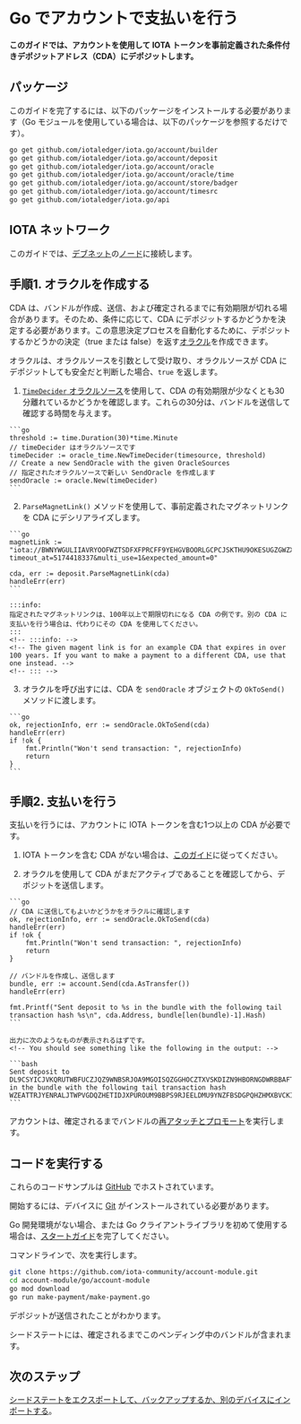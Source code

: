 # Go でアカウントで支払いを行う
<!-- # Make payments with your account in Go -->

**このガイドでは、アカウントを使用して IOTA トークンを事前定義された条件付きデポジットアドレス（CDA）にデポジットします。**
<!-- **In this guide, you use your account to deposit IOTA tokens into a pre-defined conditional deposit address (CDA).** -->

## パッケージ
<!-- ## Packages -->

このガイドを完了するには、以下のパッケージをインストールする必要があります（Go モジュールを使用している場合は、以下のパッケージを参照するだけです）。
<!-- To complete this guide, you need to install the following packages (if you're using Go modules, you just need to reference them): -->

```bash
go get github.com/iotaledger/iota.go/account/builder
go get github.com/iotaledger/iota.go/account/deposit
go get github.com/iotaledger/iota.go/account/oracle
go get github.com/iotaledger/iota.go/account/oracle/time
go get github.com/iotaledger/iota.go/account/store/badger
go get github.com/iotaledger/iota.go/account/timesrc
go get github.com/iotaledger/iota.go/api
```

## IOTA ネットワーク
<!-- ## IOTA network -->

このガイドでは、[デブネット](root://getting-started/0.1/network/iota-networks.md#devnet)の[ノード](root://getting-started/0.1/network/nodes.md)に接続します。
<!-- In this guide, we connect to a node on the [Devnet](root://getting-started/0.1/network/iota-networks.md#devnet). -->

## 手順1. オラクルを作成する
<!-- ## Step 1. Create an oracle -->

CDA は、バンドルが作成、送信、および確定されるまでに有効期限が切れる場合があります。そのため、条件に応じて、CDA にデポジットするかどうかを決定する必要があります。この意思決定プロセスを自動化するために、デポジットするかどうかの決定（true または false）を返す[オラクル](https://github.com/iotaledger/iota.go/tree/master/account/oracle)を作成できます。
<!-- A CDA may expire during the time it takes for a bundle to be created, sent, and confirmed. So, you need to make a decision about whether to deposit into a CDA, depending on its conditions. To automate this decision-making process, you can create an [oracle](https://github.com/iotaledger/iota.go/tree/master/account/oracle) that returns a decision (true or false) about whether to deposit into it. -->

オラクルは、オラクルソースを引数として受け取り、オラクルソースが CDA にデポジットしても安全だと判断した場合、`true` を返します。
<!-- Oracles take an oracle source as an argument and return `true` if the oracle source decides that it's safe to deposit into the CDA. -->

1. [`TimeDecider` オラクルソース](https://github.com/iotaledger/iota.go/tree/master/account/oracle/time)を使用して、CDA の有効期限が少なくとも30分離れているかどうかを確認します。これらの30分は、バンドルを送信して確認する時間を与えます。
  <!-- 1. Use the [`TimeDecider` oracle source](https://github.com/iotaledger/iota.go/tree/master/account/oracle/time) to check if the CDA's expiration time is at least 30 minutes away. These 30 minutes give the bundle time to be sent and confirmed. -->

    ```go
    threshold := time.Duration(30)*time.Minute
    // timeDecider はオラクルソースです
    timeDecider := oracle_time.NewTimeDecider(timesource, threshold)
    // Create a new SendOracle with the given OracleSources
    // 指定されたオラクルソースで新しい SendOracle を作成します
    sendOracle := oracle.New(timeDecider)
    ```

2. `ParseMagnetLink()` メソッドを使用して、事前定義されたマグネットリンクを CDA にデシリアライズします。
  <!-- 2. Use the `ParseMagnetLink()` method to deserialize the predefined magnet link into a CDA -->

    ```go
    magnetLink := "iota://BWNYWGULIIAVRYOOFWZTSDFXFPRCFF9YEHGVBOORLGCPCJSKTHU9OKESUGZGWZXZZDLESFPPTGEHVKTTXG9BQLSIGP/?timeout_at=5174418337&multi_use=1&expected_amount=0"

    cda, err := deposit.ParseMagnetLink(cda)
    handleErr(err)
    ```

    :::info:
    指定されたマグネットリンクは、100年以上で期限切れになる CDA の例です。別の CDA に支払いを行う場合は、代わりにその CDA を使用してください。
    :::
    <!-- :::info: -->
    <!-- The given magent link is for an example CDA that expires in over 100 years. If you want to make a payment to a different CDA, use that one instead. -->
    <!-- ::: -->

3. オラクルを呼び出すには、CDA を `sendOracle` オブジェクトの `OkToSend()` メソッドに渡します。
  <!-- 3. To call the oracle, pass the CDA to the `OkToSend()` method of the `sendOracle` object -->

    ```go
    ok, rejectionInfo, err := sendOracle.OkToSend(cda)
    handleErr(err)
    if !ok {
        fmt.Println("Won't send transaction: ", rejectionInfo)
        return
    }
    ```

## 手順2. 支払いを行う
<!-- ## Step 2. Make a payment -->

支払いを行うには、アカウントに IOTA トークンを含む1つ以上の CDA が必要です。
<!-- To make a payment, your account needs to have one or more CDAs that contains IOTA tokens. -->

1. IOTA トークンを含む CDA がない場合は、[このガイド](../go/generate-cda.md)に従ってください。
<!-- 1. If you dont have a CDA that contains IOTA tokens, follow [this guide](../go/generate-cda.md) -->

2. オラクルを使用して CDA がまだアクティブであることを確認してから、デポジットを送信します。
  <!-- 2. Use the oracle to make sure that the CDA is still active, then send a deposit to it -->

    ```go
    // CDA に送信してもよいかどうかをオラクルに確認します
    ok, rejectionInfo, err := sendOracle.OkToSend(cda)
    handleErr(err)
    if !ok {
        fmt.Println("Won't send transaction: ", rejectionInfo)
        return
    }

    // バンドルを作成し、送信します
    bundle, err := account.Send(cda.AsTransfer())
    handleErr(err)

    fmt.Printf("Sent deposit to %s in the bundle with the following tail transaction hash %s\n", cda.Address, bundle[len(bundle)-1].Hash)
    ```

    出力に次のようなものが表示されるはずです。
    <!-- You should see something like the following in the output: -->

    ```bash
    Sent deposit to DL9CSYICJVKQRUTWBFUCZJQZ9WNBSRJOA9MGOISQZGGHOCZTXVSKDIZN9HBORNGDWRBBAFTKXGEJIAHKDTMAUX9ILA in the bundle with the following tail transaction hash WZEATTRJYENRALJTWPVGDQZHETIDJXPUROUM9BBPS9RJEELDMU9YNZFBSDGPQHZHMXBVCKITSMDEEQ999
    ```

アカウントは、確定されるまでバンドルの[再アタッチとプロモート](root://getting-started/0.1/transactions/reattach-rebroadcast-promote.md)を実行します。
<!-- Your account will [reattach and promote](root://getting-started/0.1/transactions/reattach-rebroadcast-promote.md) your bundle until it's confirmed. -->

## コードを実行する
<!-- ## Run the code -->

これらのコードサンプルは [GitHub](https://github.com/iota-community/account-module) でホストされています。
<!-- These code samples are hosted on [GitHub](https://github.com/iota-community/account-module). -->

開始するには、デバイスに [Git](https://git-scm.com/book/en/v2/Getting-Started-Installing-Git) がインストールされている必要があります。
<!-- To get started you need [Git](https://git-scm.com/book/en/v2/Getting-Started-Installing-Git) installed on your device. -->

Go 開発環境がない場合、または Go クライアントライブラリを初めて使用する場合は、[スタートガイド](../../getting-started/go-quickstart.md)を完了してください。
<!-- If you don't have a Go development environment, or if this is your first time using the Go client library, complete our [getting started guide](../../getting-started/go-quickstart.md). -->

コマンドラインで、次を実行します。
<!-- In the command-line, do the following: -->

```bash
git clone https://github.com/iota-community/account-module.git
cd account-module/go/account-module
go mod download
go run make-payment/make-payment.go
```

デポジットが送信されたことがわかります。
<!-- You should see that the deposit was sent. -->

シードステートには、確定されるまでこのペンディング中のバンドルが含まれます。
<!-- Your seed state will contain this pending bundle until it is confirmed. -->

## 次のステップ
<!-- ## Next steps -->

[シードステートをエクスポートして、バックアップするか、別のデバイスにインポートする](../go/export-seed-state.md)。
<!-- [Try exporting your seed state so you back it up or import it onto another device](../go/export-seed-state.md). -->

